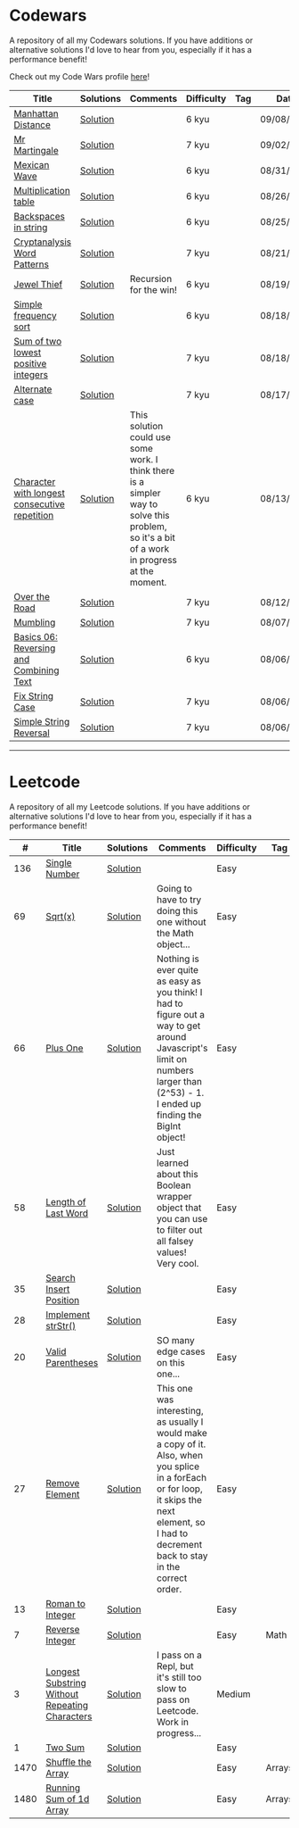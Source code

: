 # Codewars

A repository of all my Codewars solutions.  If you have additions or alternative solutions I'd love to hear from you, especially if it has a performance benefit!

Check out my Code Wars profile [here](https://www.codewars.com/users/ben-firth)!


|      Title     |   Solutions   | Comments  | Difficulty  | Tag  | Date                 
|----------------|---------------|--------|-------------|-------------|---------
|[Manhattan Distance](https://www.codewars.com/kata/52998bf8caa22d98b800003a/train/javascript)|[Solution](./javascript-solutions/codewars/manhattan-distance.js) ||6 kyu||09/08/2020|
|[Mr Martingale](https://www.codewars.com/kata/5eb34624fec7d10016de426e/train/javascript)|[Solution](./javascript-solutions/codewars/mr-martingale.js) ||7 kyu||09/02/2020|
|[Mexican Wave](https://www.codewars.com/kata/58f5c63f1e26ecda7e000029/train/javascript)|[Solution](./javascript-solutions/codewars/mexican-wave.js) ||6 kyu||08/31/2020|
|[Multiplication table](https://www.codewars.com/kata/534d2f5b5371ecf8d2000a08/train/javascript)|[Solution](./javascript-solutions/codewars/multiplication-table.js) ||6 kyu||08/26/2020|
|[Backspaces in string](https://www.codewars.com/kata/5727bb0fe81185ae62000ae3/train/javascript)|[Solution](./javascript-solutions/codewars/backspaces-in-string.js) ||6 kyu||08/25/2020|
|[Cryptanalysis Word Patterns](https://www.codewars.com/kata/5f3142b3a28d9b002ef58f5e/train/javascript)|[Solution](./javascript-solutions/codewars/cryptanalysis-words.js) ||7 kyu||08/21/2020|
|[Jewel Thief](https://www.codewars.com/kata/5b40a38f6be5d82775000003/train/javascript)|[Solution](./javascript-solutions/codewars/jewel-thief.js) |Recursion for the win!|6 kyu||08/19/2020|
|[Simple frequency sort](https://www.codewars.com/kata/5a8d2bf60025e9163c0000bc/train/javascript)|[Solution](./javascript-solutions/codewars/simple-frequency-sort.js) ||6 kyu||08/18/2020|
|[Sum of two lowest positive integers](https://www.codewars.com/kata/558fc85d8fd1938afb000014/train/javascript)|[Solution](./javascript-solutions/codewars/sum-two-lowest-positive.js) ||7 kyu||08/18/2020|
|[Alternate case](https://www.codewars.com/kata/57a62154cf1fa5b25200031e/train/javascript)|[Solution](./javascript-solutions/codewars/alternate-case.js) ||7 kyu||08/17/2020|
|[Character with longest consecutive repetition](https://www.codewars.com/kata/586d6cefbcc21eed7a001155/train/javascript)|[Solution](./javascript-solutions/codewars/char-with-longest-con-rep.js) |This solution could use some work. I think there is a simpler way to solve this problem, so it's a bit of a work in progress at the moment.|6 kyu||08/13/2020|
|[Over the Road](https://www.codewars.com/kata/5f0ed36164f2bc00283aed07/train/javascript)|[Solution](./javascript-solutions/codewars/over-the-road.js) ||7 kyu||08/12/2020|
|[Mumbling](https://www.codewars.com/kata/5667e8f4e3f572a8f2000039/javascript)|[Solution](./javascript-solutions/codewars/mumbling.js) ||7 kyu||08/07/2020|
|[Basics 06: Reversing and Combining Text](https://www.codewars.com/kata/56b861671d36bb0aa8000819/solutions/javascript/)|[Solution](./javascript-solutions/codewars/reversing-and-combining-text.js) ||6 kyu||08/06/2020|
|[Fix String Case](https://www.codewars.com/kata/5b180e9fedaa564a7000009a/train/javascript)|[Solution](./javascript-solutions/codewars/fix-string-case.js) ||7 kyu||08/06/2020|
|[Simple String Reversal](https://www.codewars.com/kata/5a71939d373c2e634200008e/train/javascript)|[Solution](./javascript-solutions/codewars/simple-string-reversal.js) ||7 kyu||08/06/2020|

---------------------------------------------------------------------------------------------------------------------------------------------------------

# Leetcode

A repository of all my Leetcode solutions.  If you have additions or alternative solutions I'd love to hear from you, especially if it has a performance benefit!

|  #  |      Title     |   Solutions   | Comments  | Difficulty  | Tag  | Date                 
|-----|----------------|---------------|--------|-------------|-------------|---------
|136|[Single Number](https://leetcode.com/problems/single-number/)|[Solution](./javascript-solutions/leetcode/single-number.js) ||Easy||08/05/2020|
|69|[Sqrt(x)](https://leetcode.com/problems/sqrtx/)|[Solution](./javascript-solutions/leetcode/sqrtx.js) |Going to have to try doing this one without the Math object...|Easy||07/30/2020|
|66|[Plus One](https://leetcode.com/problems/plus-one/)|[Solution](./javascript-solutions/leetcode/plus-one.js) |Nothing is ever quite as easy as you think! I had to figure out a way to get around Javascript's limit on numbers larger than (2^53) - 1. I ended up finding the BigInt object!|Easy||07/29/2020|
|58|[Length of Last Word](https://leetcode.com/problems/length-of-last-word/)|[Solution](./javascript-solutions/leetcode/length-of-last-word.js) |Just learned about this Boolean wrapper object that you can use to filter out all falsey values! Very cool. |Easy||07/28/2020|
|35|[Search Insert Position](https://leetcode.com/problems/search-insert-position/)|[Solution](./javascript-solutions/leetcode/search-insert-position.js) ||Easy||07/28/2020|
|28|[Implement strStr()](https://leetcode.com/problems/implement-strstr/)|[Solution](./javascript-solutions/leetcode/implement-strstr.js) ||Easy||07/27/2020|
|20|[Valid Parentheses](https://leetcode.com/problems/valid-parentheses/)|[Solution](./javascript-solutions/leetcode/valid-parentheses.js) |SO many edge cases on this one...|Easy||07/27/2020|
|27|[Remove Element](https://leetcode.com/problems/remove-element/)|[Solution](./javascript-solutions/leetcode/remove-element.js) |This one was interesting, as usually I would make a copy of it.  Also, when you splice in a forEach or for loop, it skips the next element, so I had to decrement back to stay in the correct order. |Easy||07/24/2020|
|13|[Roman to Integer](https://leetcode.com/problems/roman-to-integer/)|[Solution](./javascript-solutions/leetcode/roman-to-integer.js) | |Easy||07/23/2020|
|7|[Reverse Integer](https://leetcode.com/problems/reverse-integer/)|[Solution](./javascript-solutions/leetcode/reverse-integer.js) | |Easy|Math|07/23/2020|
|3|[Longest Substring Without Repeating Characters](https://leetcode.com/problems/longest-substring-without-repeating-characters/)|[Solution](./javascript-solutions/leetcode/longest-substring-without-repeat.js) |I pass on a Repl, but it's still too slow to pass on Leetcode. Work in progress...|Medium||07/22/2020|
|1|[Two Sum](https://leetcode.com/problems/two-sum/)|[Solution](./javascript-solutions/leetcode/two-sum.js) | |Easy||07/22/2020|
|1470|[Shuffle the Array](https://leetcode.com/problems/shuffle-the-array/)|[Solution](./javascript-solutions/leetcode/shuffle-the-array.js) | |Easy|Arrays|07/21/2020|
|1480|[Running Sum of 1d Array](https://leetcode.com/problems/running-sum-of-1d-array//)|[Solution](./javascript-solutions/leetcode/running-sum-of-1d-array.js) | |Easy|Arrays|07/21/2020|








